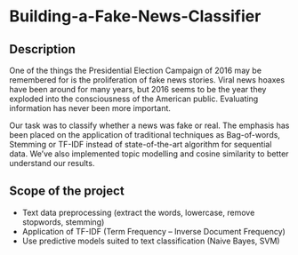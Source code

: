 # Building-a-Fake-News-Classifier

## Description

One of the things the Presidential Election Campaign of 2016 may be remembered for is the proliferation of fake news stories. Viral news hoaxes have been around for many years, but 2016 seems to be the year they exploded into the consciousness of the American public. Evaluating information has never been more important.

Our task was to classify whether a news was fake or real. The emphasis has been placed on the application of traditional techniques as Bag-of-words, Stemming or TF-IDF instead of state-of-the-art algorithm for sequential data. We’ve also implemented topic modelling and cosine similarity to better understand our results. 

## Scope of the project

* Text data preprocessing (extract the words, lowercase, remove stopwords, stemming)
* Application of TF-IDF (Term Frequency – Inverse Document Frequency)
* Use predictive models suited to text classification (Naive Bayes, SVM)
